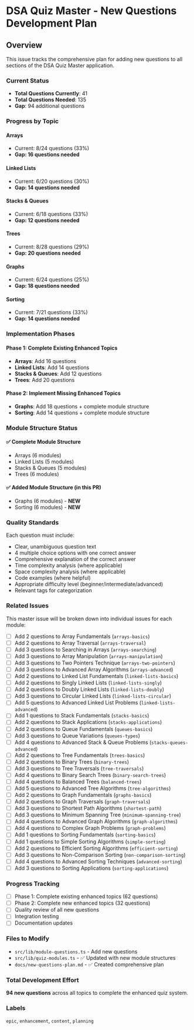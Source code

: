 # DSA Quiz Master - New Questions Development Plan

## Overview
This issue tracks the comprehensive plan for adding new questions to all sections of the DSA Quiz Master application.

### Current Status
- **Total Questions Currently**: 41
- **Total Questions Needed**: 135
- **Gap**: 94 additional questions

### Progress by Topic

#### Arrays
- Current: 8/24 questions (33%)
- **Gap: 16 questions needed**

#### Linked Lists
- Current: 6/20 questions (30%)
- **Gap: 14 questions needed**

#### Stacks & Queues
- Current: 6/18 questions (33%)
- **Gap: 12 questions needed**

#### Trees
- Current: 8/28 questions (29%)
- **Gap: 20 questions needed**

#### Graphs
- Current: 6/24 questions (25%)
- **Gap: 18 questions needed**

#### Sorting
- Current: 7/21 questions (33%)
- **Gap: 14 questions needed**

### Implementation Phases

#### Phase 1: Complete Existing Enhanced Topics
- **Arrays**: Add 16 questions
- **Linked Lists**: Add 14 questions
- **Stacks & Queues**: Add 12 questions
- **Trees**: Add 20 questions

#### Phase 2: Implement Missing Enhanced Topics  
- **Graphs**: Add 18 questions + complete module structure
- **Sorting**: Add 14 questions + complete module structure

### Module Structure Status

#### ✅ Complete Module Structure
- Arrays (6 modules)
- Linked Lists (5 modules) 
- Stacks & Queues (5 modules)
- Trees (6 modules)

#### ✅ Added Module Structure (in this PR)
- Graphs (6 modules) - **NEW**
- Sorting (6 modules) - **NEW**

### Quality Standards

Each question must include:
- Clear, unambiguous question text
- 4 multiple choice options with one correct answer
- Comprehensive explanation of the correct answer
- Time complexity analysis (where applicable)
- Space complexity analysis (where applicable)
- Code examples (where helpful)
- Appropriate difficulty level (beginner/intermediate/advanced)
- Relevant tags for categorization

### Related Issues

This master issue will be broken down into individual issues for each module:

- [ ] Add 2 questions to Array Fundamentals (`arrays-basics`)
- [ ] Add 2 questions to Array Traversal (`arrays-traversal`)
- [ ] Add 3 questions to Searching in Arrays (`arrays-searching`)
- [ ] Add 3 questions to Array Manipulation (`arrays-manipulation`)
- [ ] Add 3 questions to Two Pointers Technique (`arrays-two-pointers`)
- [ ] Add 3 questions to Advanced Array Algorithms (`arrays-advanced`)
- [ ] Add 2 questions to Linked List Fundamentals (`linked-lists-basics`)
- [ ] Add 2 questions to Singly Linked Lists (`linked-lists-singly`)
- [ ] Add 2 questions to Doubly Linked Lists (`linked-lists-doubly`)
- [ ] Add 3 questions to Circular Linked Lists (`linked-lists-circular`)
- [ ] Add 5 questions to Advanced Linked List Problems (`linked-lists-advanced`)
- [ ] Add 1 questions to Stack Fundamentals (`stacks-basics`)
- [ ] Add 2 questions to Stack Applications (`stacks-applications`)
- [ ] Add 2 questions to Queue Fundamentals (`queues-basics`)
- [ ] Add 3 questions to Queue Variations (`queues-types`)
- [ ] Add 4 questions to Advanced Stack & Queue Problems (`stacks-queues-advanced`)
- [ ] Add 2 questions to Tree Fundamentals (`trees-basics`)
- [ ] Add 2 questions to Binary Trees (`binary-trees`)
- [ ] Add 3 questions to Tree Traversals (`tree-traversals`)
- [ ] Add 4 questions to Binary Search Trees (`binary-search-trees`)
- [ ] Add 4 questions to Balanced Trees (`balanced-trees`)
- [ ] Add 5 questions to Advanced Tree Algorithms (`tree-algorithms`)
- [ ] Add 2 questions to Graph Fundamentals (`graphs-basics`)
- [ ] Add 2 questions to Graph Traversals (`graph-traversals`)
- [ ] Add 3 questions to Shortest Path Algorithms (`shortest-path`)
- [ ] Add 3 questions to Minimum Spanning Tree (`minimum-spanning-tree`)
- [ ] Add 4 questions to Advanced Graph Algorithms (`graph-algorithms`)
- [ ] Add 4 questions to Complex Graph Problems (`graph-problems`)
- [ ] Add 1 questions to Sorting Fundamentals (`sorting-basics`)
- [ ] Add 1 questions to Simple Sorting Algorithms (`simple-sorting`)
- [ ] Add 2 questions to Efficient Sorting Algorithms (`efficient-sorting`)
- [ ] Add 3 questions to Non-Comparison Sorting (`non-comparison-sorting`)
- [ ] Add 4 questions to Advanced Sorting Techniques (`advanced-sorting`)
- [ ] Add 3 questions to Sorting Applications (`sorting-applications`)

### Progress Tracking

- [ ] Phase 1: Complete existing enhanced topics (62 questions)
- [ ] Phase 2: Complete new enhanced topics (32 questions)
- [ ] Quality review of all new questions
- [ ] Integration testing
- [ ] Documentation updates

### Files to Modify

- `src/lib/module-questions.ts` - Add new questions
- `src/lib/quiz-modules.ts` - ✅ Updated with new module structures
- `docs/new-questions-plan.md` - ✅ Created comprehensive plan

### Total Development Effort

**94 new questions** across all topics to complete the enhanced quiz system.

### Labels
`epic`, `enhancement`, `content`, `planning`